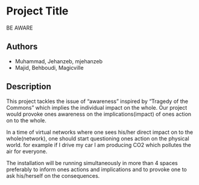 # Project Title
BE AWARE

## Authors
- Muhammad, Jehanzeb, mjehanzeb
- Majid, Behboudi, Magicville

## Description
This project tackles the issue of “awareness” inspired by “Tragedy of the Commons” which implies the individual impact on the whole. Our project would provoke ones awareness on the implications(impact) of ones action on to the whole.

In a time of  virtual networks where one sees his/her direct impact on to the whole(network), one should start questioning ones action on the physical world. for example if I drive my car I am producing CO2 which pollutes the air for everyone.

The installation will be running simultaneously in more than 4 spaces preferably to inform ones actions and implications and to provoke one to ask his/herself on the consequences.
